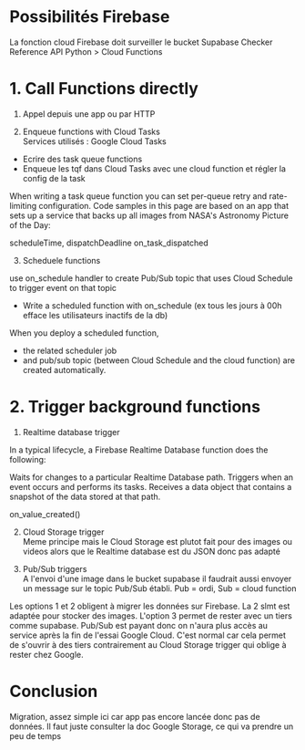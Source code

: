 # Possibilités Firebase

La fonction cloud Firebase doit surveiller le bucket Supabase
Checker Reference API Python > Cloud Functions

# 1. Call Functions directly

1. Appel depuis une app ou par HTTP

2. Enqueue functions with Cloud Tasks  
   Services utilisés : Google Cloud Tasks

- Ecrire des task queue functions
- Enqueue les tqf dans Cloud Tasks avec une cloud function et régler la config de la task

When writing a task queue function you can set per-queue retry and rate- limiting configuration. Code samples in this page are based on an app that sets up a service that backs up all images from NASA's Astronomy Picture of the Day:

scheduleTime, dispatchDeadline
on_task_dispatched

3. Scheduele functions

use on_schedule handler to create Pub/Sub topic that uses Cloud Schedule to trigger event on that topic

- Write a scheduled function with on_schedule (ex tous les jours à 00h efface les utilisateurs inactifs de la db)

When you deploy a scheduled function,

- the related scheduler job
- and pub/sub topic (between Cloud Schedule and the cloud function)
  are created automatically.

# 2. Trigger background functions

1. Realtime database trigger

In a typical lifecycle, a Firebase Realtime Database function does the following:

Waits for changes to a particular Realtime Database path.
Triggers when an event occurs and performs its tasks.
Receives a data object that contains a snapshot of the data stored at that path.

on_value_created()

2. Cloud Storage trigger  
   Meme principe mais le Cloud Storage est plutot fait pour des images ou videos alors que le Realtime database est du JSON donc pas adapté

3. Pub/Sub triggers  
   A l'envoi d'une image dans le bucket supabase il faudrait aussi envoyer un message sur le topic Pub/Sub établi. Pub = ordi, Sub = cloud function

Les options 1 et 2 obligent à migrer les données sur Firebase. La 2 slmt est adaptée pour stocker des images.
L'option 3 permet de rester avec un tiers comme supabase.
Pub/Sub est payant donc on n'aura plus accès au service après la fin de l'essai Google Cloud. C'est normal car cela permet de s'ouvrir à des tiers contrairement au Cloud Storage trigger qui oblige à rester chez Google.

# Conclusion

Migration, assez simple ici car app pas encore lancée donc pas de données. Il faut juste consulter la doc Google Storage, ce qui va prendre un peu de temps
